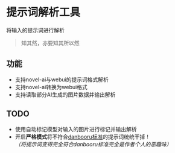 # 提示词解析工具

将输入的提示词进行解析
> 知其然，亦要知其所以然

## 功能

* 支持novel-ai与webui的提示词格式解析
* 支持novel-ai转换为webui格式
* 支持读取部分AI生成的图片数据并输出解析

## TODO

* 使用自动标记模型对输入的图片进行标记并输出解析
* 开启**严格模式**将不符合[danbooru标准](https://danbooru.donmai.us/wiki_pages/howto%3Atag "danbooru wiki中标记图片的标准")的提示词统统干掉！  
*（将提示词变得完全符合danbooru标准完全是作者个人的恶趣味）*
